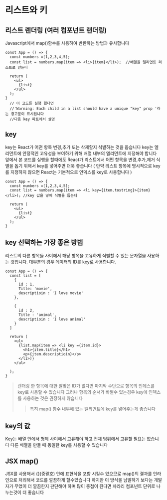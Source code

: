 # 리스트와 키

## 리스트 렌더링 (여러 컴포넌트 랜더링)
Javascript에서 map()함수를 사용하여 반환하는 방법과 유사합니다 

```
const App = () => {
  const numbers =[1,2,3,4,5]; 
  const list = numbers.map(item => <li>{item}</li>);  //배열을 엘리먼트 리스트로 만든다
  
  return (
    <ul>
      {list}
    </ul>
  );
} 
  // 이 코드를 실행 했다면
  //'Warning: Each child in a list should have a unique "key" prop '라는 경고문이 표시됩니다
  //다음 key 파트에서 설명
```

## key
key는 React가 어떤 항목 변경,추가 또는 삭제할지 식별하는 것을 돕습니다 key는 엘리먼트에 안정적인 고유성을 부여하기 위해 배열 내부의 엘리먼트에 지정해야 합니다   
앞에서 본 코드를 실행을 할때에도 React가 리스트에서 어떤 항목을 변경,추가,제거 식별을 돕기 위해서 key를 넣어주면 더욱 좋습니다 ( 만약 리스트 항목에 명시적으로 key를 지정하지 않으면 React는 기본적으로 인덱스를 key로 사용합니다 )

```
const App = () => {
  const numbers =[1,2,3,4,5]; 
  const list = numbers.map(item => <li key={item.tostring}>{item}</li>); //key 값을 넣어 식별을 돕는다
  
  return (
    <ul>
      {list}
    </ul>
  );
} 
```
## key 선택하는 가장 좋은 방법
리스트의 다른 항목들 사이에서 해당 항목을 고유하게 식별할 수 있는 문자열을 사용하는 것입니다. 대부분의 경우 데이터의 ID를 key로 사용합니다.

```
const App = () => {
  const list = [
    {
      id : 1,
      Title: 'movie',
      descriptioin : 'I love movie'
    },

    {
      id : 2,
      Title : 'animal',
      descriptioin : 'I love animal'
    }
  ]

  return (
    <ul>
      {list.map(item => <li key ={item.id}>
        <h1>{item.title}</h1>
        <p>{item.descriptioin}</p>
      </li>)}
    </ul>
    
  );
}
```

> 렌더링 한 항목에 대한 알맞은 ID가 없다면 마지막 수단으로 항목의 인데스를 key로 사용할 수 있습니다 그러나 항목의 순서가 바뀔수 있는경우 key에 인덱스를 사용하는 것은 권장하지 않습니다
>> 특히 map() 함수 내부에 있는 엘리먼트에 key를 넣어주는게 좋습니다

## key의 값
Key는 배열 안에서 형제 사이에서 고유해야 하고 전체 범위에서 고유할 필요는 없습니다 다른 배열을 만들 때 동일한 key를 사용할 수 있습니다

## JSX map()
JSX를 사용해서 {}(중괄호) 안에 표현식을 포함 시킬수 있으므로 map()의 결과를 인라인으로 처리해서 코드를 깔끔하게 할수있습니다 하지만 이 방식을 남발하기 보다는 개발자가 무었이 더 깔끔한지 판단해야 하며 많이 중첩이 된다면 차라리 컴포넌트 단위로 나누는것이 더 좋습니다
